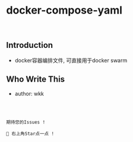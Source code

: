 # docker-compose-yaml
</br>

## Introduction
* docker容器编排文件, 可直接用于docker swarm


## Who Write This
* author: wkk 

</br>



                                                                          期待您的Issues !
                                                                           🌟 右上角Star点一点 !
